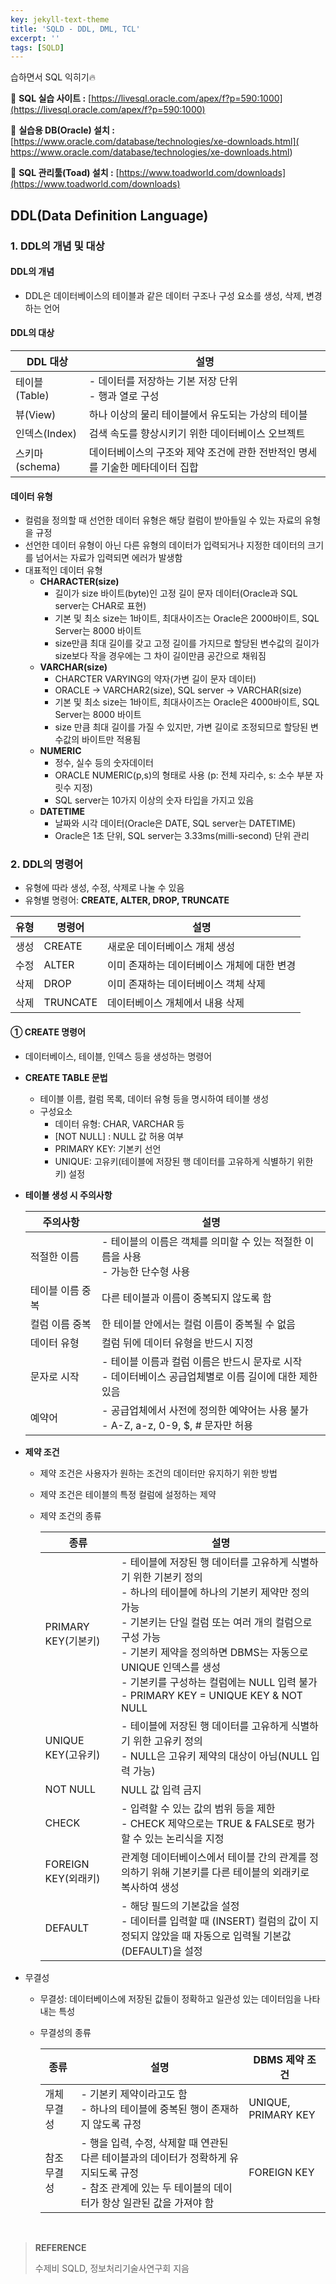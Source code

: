```yaml
---
key: jekyll-text-theme
title: 'SQLD - DDL, DML, TCL'
excerpt: ''
tags: [SQLD]
---
```




습하면서 SQL 익히기:fire:





:mag_right: **SQL 실습 사이트 :** [https://livesql.oracle.com/apex/f?p=590:1000](https://livesql.oracle.com/apex/f?p=590:1000)

:mag_right: **실습용 DB(Oracle) 설치 :** [https://www.oracle.com/database/technologies/xe-downloads.html]( https://www.oracle.com/database/technologies/xe-downloads.html)

:mag_right: **SQL 관리툴(Toad) 설치 :** [https://www.toadworld.com/downloads](https://www.toadworld.com/downloads)



## DDL(Data Definition Language)

### 1. DDL의 개념 및 대상

#### DDL의 개념

* DDL은 데이터베이스의 테이블과 같은 데이터 구조나 구성 요소를 생성, 삭제, 변경하는 언어

#### DDL의 대상

| DDL 대상       | 설명                                                         |
| -------------- | ------------------------------------------------------------ |
| 테이블 (Table) | - 데이터를 저장하는 기본 저장 단위<br/>- 행과 열로 구성      |
| 뷰(View)       | 하나 이상의 물리 테이블에서 유도되는 가상의 테이블           |
| 인덱스(Index)  | 검색 속도를 향상시키기 위한 데이터베이스 오브젝트            |
| 스키마(schema) | 데이터베이스의 구조와 제약 조건에 관한 전반적인 명세를 기술한 메타데이터 집합 |

#### 데이터 유형

* 컬럼을 정의할 때 선언한 데이터 유형은 해당 컬럼이 받아들일 수 있는 자료의 유형을 규정
* 선언한 데이터 유형이 아닌 다른 유형의 데이터가 입력되거나 지정한 데이터의 크기를 넘어서는 자료가 입력되면 에러가 발생함
* 대표적인 데이터 유형
  * **CHARACTER(size)**
    * 길이가 size 바이트(byte)인 고정 길이 문자 데이터(Oracle과 SQL server는 CHAR로 표현)
    * 기본 및 최소 size는 1바이트, 최대사이즈는 Oracle은 2000바이트, SQL Server는 8000 바이트
    * size만큼 최대 길이를 갖고 고정 길이를 가지므로 할당된 변수값의 길이가 size보다 작을 경우에는 그 차이 길이만큼 공간으로 채워짐
  * **VARCHAR(size)**
    * CHARCTER VARYING의 약자(가변 길이 문자 데이터)
    * ORACLE -> VARCHAR2(size), SQL server -> VARCHAR(size)
    * 기본 및 최소 size는 1바이트, 최대사이즈는 Oracle은 4000바이트, SQL Server는 8000 바이트
    * size 만큼 최대 길이를 가질 수 있지만, 가변 길이로 조정되므로 할당된 변수값의 바이트만 적용됨
  * **NUMERIC**
    * 정수, 실수 등의 숫자데이터
    * ORACLE NUMERIC(p,s)의 형태로 사용 (p: 전체 자리수, s: 소수 부분 자릿수 지정)
    * SQL server는 10가지 이상의 숫자 타입을 가지고 있음
  * **DATETIME**
    * 날짜와 시각 데이터(Oracle은 DATE, SQL server는 DATETIME)
    * Oracle은 1초 단위, SQL server는 3.33ms(milli-second) 단위 관리

### 2. DDL의 명령어

* 유형에 따라 생성, 수정, 삭제로 나눌 수 있음
* 유형별 명령어: **CREATE, ALTER, DROP, TRUNCATE**

| 유형 | 명령어   | 설명                                        |
| ---- | -------- | ------------------------------------------- |
| 생성 | CREATE   | 새로운 데이터베이스 개체 생성               |
| 수정 | ALTER    | 이미 존재하는 데이터베이스 개체에 대한 변경 |
| 삭제 | DROP     | 이미 존재하는 데이터베이스 객체 삭제        |
| 삭제 | TRUNCATE | 데이터베이스 개체에서 내용 삭제             |

#### ① CREATE 명령어

* 데이터베이스, 테이블, 인덱스 등을 생성하는 명령어

* **CREATE TABLE 문법**

  * 테이블 이름, 컬럼 목록, 데이터 유형 등을 명시하여 테이블 생성
  * 구성요소
    * 데이터 유형: CHAR, VARCHAR 등
    * [NOT NULL] : NULL 값 허용 여부
    * PRIMARY KEY: 기본키 선언
    * UNIQUE: 고유키(테이블에 저장된 행 데이터를 고유하게 식별하기 위한 키) 설정

* **테이블 생성 시 주의사항**

  | 주의사항         | 설명                                                         |
  | ---------------- | ------------------------------------------------------------ |
  | 적절한 이름      | - 테이블의 이름은 객체를 의미할 수 있는 적절한 이름을 사용<br/>- 가능한 단수형 사용 |
  | 테이블 이름 중복 | 다른 테이블과 이름이 중복되지 않도록 함                      |
  | 컬럼 이름 중복   | 한 테이블 안에서는 컬럼 이름이 중복될 수 없음                |
  | 데이터 유형      | 컬럼 뒤에 데이터 유형을 반드시 지정                          |
  | 문자로 시작      | - 테이블 이름과 컬럼 이름은 반드시 문자로 시작<br/>- 데이터베이스 공급업체별로 이름 길이에 대한 제한 있음 |
  | 예약어           | -  공급업체에서 사전에 정의한 예약어는 사용 불가<br/>-  A-Z, a-z, 0-9, $, # 문자만 허용 |

* **제약 조건**

  * 제약 조건은 사용자가 원하는 조건의 데이터만 유지하기 위한 방법

  * 제약 조건은 테이블의 특정 컬럼에 설정하는 제약

  * 제약 조건의 종류

    | 종류                | 설명                                                         |
    | ------------------- | ------------------------------------------------------------ |
    | PRIMARY KEY(기본키) | - 테이블에 저장된 행 데이터를 고유하게 식별하기 위한 기본키 정의<br/>- 하나의 테이블에 하나의 기본키 제약만 정의 가능<br/>- 기본키는 단일 컬럼 또는 여러 개의 컬럼으로 구성 가능<br/>- 기본키 제약을 정의하면 DBMS는 자동으로 UNIQUE 인덱스를 생성<br/>- 기본키를 구성하는 컬럼에는 NULL 입력 불가<br/>- PRIMARY KEY = UNIQUE KEY & NOT NULL |
    | UNIQUE KEY(고유키)  | - 테이블에 저장된 행 데이터를 고유하게 식별하기 위한 고유키 정의<br/>- NULL은 고유키 제약의 대상이 아님(NULL 입력 가능) |
    | NOT NULL            | NULL 값 입력 금지                                            |
    | CHECK               | - 입력할 수 있는 값의 범위 등을 제한<br/>- CHECK 제약으로는 TRUE & FALSE로 평가할 수 있는 논리식을 지정 |
    | FOREIGN KEY(외래키) | 관계형 데이터베이스에서 테이블 간의 관계를 정의하기 위해 기본키를 다른 테이블의 외래키로 복사하여 생성 |
    | DEFAULT             | - 해당 필드의 기본값을 설정<br/>- 데이터를 입력할 때 (INSERT) 컬럼의 값이 지정되지 않았을 때 자동으로 입력될 기본값(DEFAULT)을 설정 |

* 무결성

  * 무결성: 데이터베이스에 저장된 값들이 정확하고 일관성 있는 데이터임을 나타내는 특성

  * 무결성의 종류

    | 종류        | 설명                                                         | DBMS 제약 조건      |
    | ----------- | ------------------------------------------------------------ | ------------------- |
    | 개체 무결성 | - 기본키 제약이라고도 함<br/>- 하나의 테이블에 중복된 행이 존재하지 않도록 규정 | UNIQUE, PRIMARY KEY |
    | 참조 무결성 | - 행을 입력, 수정, 삭제할 때 연관된 다른 테이블과의 데이터가 정확하게 유지되도록 규정<br/>- 참조 관계에 있는 두 테이블의 데이터가 항상 일관된 값을 가져야 함 | FOREIGN KEY         |

    




<br/>

> **REFERENCE**
>
> 수제비 SQLD,  정보처리기술사연구회 지음